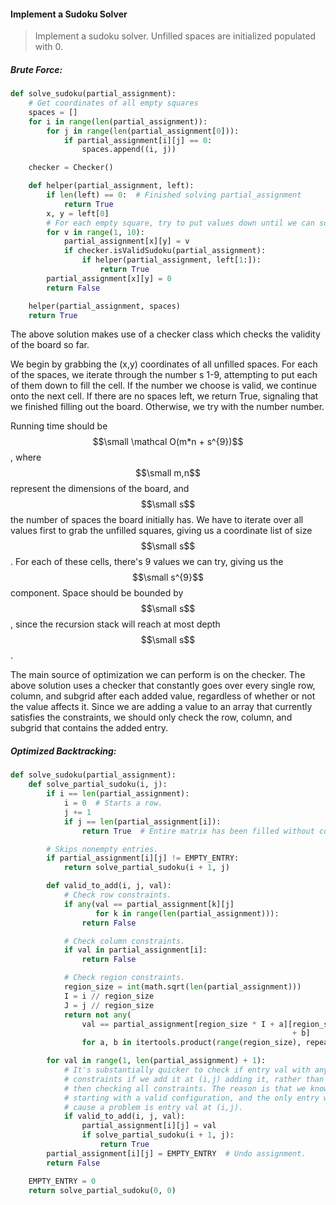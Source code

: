 #### Implement a Sudoku Solver

> Implement a sudoku solver. Unfilled spaces are initialized populated with 0.

##### Brute Force:

```py
def solve_sudoku(partial_assignment):
    # Get coordinates of all empty squares
    spaces = []
    for i in range(len(partial_assignment)):
        for j in range(len(partial_assignment[0])):
            if partial_assignment[i][j] == 0:
                spaces.append((i, j))

    checker = Checker()

    def helper(partial_assignment, left):
        if len(left) == 0:  # Finished solving partial_assignment
            return True
        x, y = left[0]
        # For each empty square, try to put values down until we can solve the entire board
        for v in range(1, 10):
            partial_assignment[x][y] = v
            if checker.isValidSudoku(partial_assignment):
                if helper(partial_assignment, left[1:]):
                    return True
        partial_assignment[x][y] = 0
        return False

    helper(partial_assignment, spaces)
    return True
```

The above solution makes use of a checker class which checks the validity of the board so far.

We begin by grabbing the \(x,y\) coordinates of all unfilled spaces. For each of the spaces, we iterate through the number s 1-9, attempting to put each of them down to fill the cell. If the number we choose is valid, we continue onto the next cell. If there are no spaces left, we return True, signaling that we finished filling out the board. Otherwise, we try with the number number.

Running time should be $$\small \mathcal O(m*n + s^{9})$$, where $$\small m,n$$ represent the dimensions of the board, and $$\small s$$ the number of spaces the board initially has. We have to iterate over all values first to grab the unfilled squares, giving us a coordinate list of size $$\small s$$. For each of these cells, there's 9 values we can try, giving us the $$\small s^{9}$$ component. Space should be bounded by $$\small s$$, since the recursion stack will reach at most depth $$\small s$$.

The main source of optimization we can perform is on the checker. The above solution uses a checker that constantly goes over every single row, column, and subgrid after each added value, regardless of whether or not the value affects it. Since we are adding a value to an array that currently satisfies the constraints, we should only check the row, column, and subgrid that contains the added entry.

##### Optimized Backtracking:

```py
def solve_sudoku(partial_assignment):
    def solve_partial_sudoku(i, j):
        if i == len(partial_assignment):
            i = 0  # Starts a row.
            j += 1
            if j == len(partial_assignment[i]):
                return True  # Entire matrix has been filled without conflict.

        # Skips nonempty entries.
        if partial_assignment[i][j] != EMPTY_ENTRY:
            return solve_partial_sudoku(i + 1, j)

        def valid_to_add(i, j, val):
            # Check row constraints.
            if any(val == partial_assignment[k][j]
                   for k in range(len(partial_assignment))):
                return False

            # Check column constraints.
            if val in partial_assignment[i]:
                return False

            # Check region constraints.
            region_size = int(math.sqrt(len(partial_assignment)))
            I = i // region_size
            J = j // region_size
            return not any(
                val == partial_assignment[region_size * I + a][region_size * J
                                                               + b]
                for a, b in itertools.product(range(region_size), repeat=2))

        for val in range(1, len(partial_assignment) + 1):
            # It's substantially quicker to check if entry val with any of the
            # constraints if we add it at (i,j) adding it, rather than adding it and
            # then checking all constraints. The reason is that we know we are
            # starting with a valid configuration, and the only entry which can
            # cause a problem is entry val at (i,j).
            if valid_to_add(i, j, val):
                partial_assignment[i][j] = val
                if solve_partial_sudoku(i + 1, j):
                    return True
        partial_assignment[i][j] = EMPTY_ENTRY  # Undo assignment.
        return False

    EMPTY_ENTRY = 0
    return solve_partial_sudoku(0, 0)
 
```



